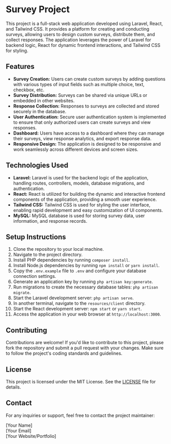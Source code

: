 # Survey Project

This project is a full-stack web application developed using Laravel, React, and Tailwind CSS. It provides a platform for creating and conducting surveys, allowing users to design custom surveys, distribute them, and collect responses. The application leverages the power of Laravel for backend logic, React for dynamic frontend interactions, and Tailwind CSS for styling.

## Features

- **Survey Creation:** Users can create custom surveys by adding questions with various types of input fields such as multiple choice, text, checkbox, etc.
- **Survey Distribution:** Surveys can be shared via unique URLs or embedded in other websites.
- **Response Collection:** Responses to surveys are collected and stored securely in the database.
- **User Authentication:** Secure user authentication system is implemented to ensure that only authorized users can create surveys and view responses.
- **Dashboard:** Users have access to a dashboard where they can manage their surveys, view response analytics, and export response data.
- **Responsive Design:** The application is designed to be responsive and work seamlessly across different devices and screen sizes.

## Technologies Used

- **Laravel:** Laravel is used for the backend logic of the application, handling routes, controllers, models, database migrations, and authentication.
- **React:** React is utilized for building the dynamic and interactive frontend components of the application, providing a smooth user experience.
- **Tailwind CSS:** Tailwind CSS is used for styling the user interface, enabling rapid development and easy customization of UI components.
- **MySQL:** MySQL database is used for storing survey data, user information, and response records.

## Setup Instructions

1. Clone the repository to your local machine.
2. Navigate to the project directory.
3. Install PHP dependencies by running `composer install`.
4. Install Node.js dependencies by running `npm install` or `yarn install`.
5. Copy the `.env.example` file to `.env` and configure your database connection settings.
6. Generate an application key by running `php artisan key:generate`.
7. Run migrations to create the necessary database tables: `php artisan migrate`.
8. Start the Laravel development server: `php artisan serve`.
9. In another terminal, navigate to the `resources/client` directory.
10. Start the React development server: `npm start` or `yarn start`.
11. Access the application in your web browser at `http://localhost:3000`.

## Contributing

Contributions are welcome! If you'd like to contribute to this project, please fork the repository and submit a pull request with your changes. Make sure to follow the project's coding standards and guidelines.

## License

This project is licensed under the MIT License. See the [LICENSE](LICENSE) file for details.

## Contact

For any inquiries or support, feel free to contact the project maintainer:

[Your Name]  
[Your Email]  
[Your Website/Portfolio]
